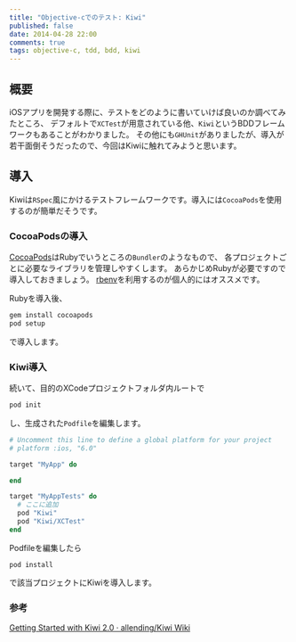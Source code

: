 ```yaml
---
title: "Objective-cでのテスト: Kiwi"
published: false
date: 2014-04-28 22:00
comments: true
tags: objective-c, tdd, bdd, kiwi
---
```


## 概要

iOSアプリを開発する際に、テストをどのように書いていけば良いのか調べてみたところ、
デフォルトで`XCTest`が用意されている他、`Kiwi`というBDDフレームワークもあることがわかりました。
その他にも`GHUnit`がありましたが、導入が若干面倒そうだったので、今回はKiwiに触れてみようと思います。

## 導入

Kiwiは`RSpec`風にかけるテストフレームワークです。導入には`CocoaPods`を使用するのが簡単だそうです。

### CocoaPodsの導入

[CocoaPods](http://cocoapods.org/)はRubyでいうところの`Bundler`のようなもので、
各プロジェクトごとに必要なライブラリを管理しやすくします。
あらかじめRubyが必要ですので導入しておきましょう。
[rbenv](https://github.com/sstephenson/rbenv)を利用するのが個人的にはオススメです。

Rubyを導入後、

~~~bash
gem install cocoapods
pod setup
~~~

で導入します。

### Kiwi導入

続いて、目的のXCodeプロジェクトフォルダ内ルートで

~~~bash
pod init
~~~

し、生成された`Podfile`を編集します。

~~~ruby
# Uncomment this line to define a global platform for your project
# platform :ios, "6.0"

target "MyApp" do

end

target "MyAppTests" do
  # ここに追加
  pod "Kiwi"
  pod "Kiwi/XCTest"
end
~~~

Podfileを編集したら

~~~
pod install
~~~

で該当プロジェクトにKiwiを導入します。

### 参考

[Getting Started with Kiwi 2.0 · allending/Kiwi Wiki](https://github.com/allending/Kiwi/wiki/Getting-Started-with-Kiwi-2.0)
